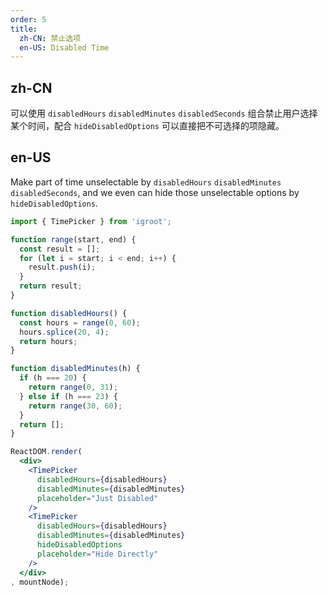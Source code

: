 ```yaml
---
order: 5
title:
  zh-CN: 禁止选项
  en-US: Disabled Time
---
```

## zh-CN

可以使用 `disabledHours` `disabledMinutes` `disabledSeconds` 组合禁止用户选择某个时间，配合 `hideDisabledOptions` 可以直接把不可选择的项隐藏。

## en-US

Make part of time unselectable by `disabledHours` `disabledMinutes` `disabledSeconds`, and we even can hide those unselectable options by `hideDisabledOptions`.

````jsx
import { TimePicker } from 'igroot';

function range(start, end) {
  const result = [];
  for (let i = start; i < end; i++) {
    result.push(i);
  }
  return result;
}

function disabledHours() {
  const hours = range(0, 60);
  hours.splice(20, 4);
  return hours;
}

function disabledMinutes(h) {
  if (h === 20) {
    return range(0, 31);
  } else if (h === 23) {
    return range(30, 60);
  }
  return [];
}

ReactDOM.render(
  <div>
    <TimePicker
      disabledHours={disabledHours}
      disabledMinutes={disabledMinutes}
      placeholder="Just Disabled"
    />
    <TimePicker
      disabledHours={disabledHours}
      disabledMinutes={disabledMinutes}
      hideDisabledOptions
      placeholder="Hide Directly"
    />
  </div>
, mountNode);
````

<style>
#components-time-picker-demo-disable-options .ant-time-picker {
  width: 120px;
}
</style>
